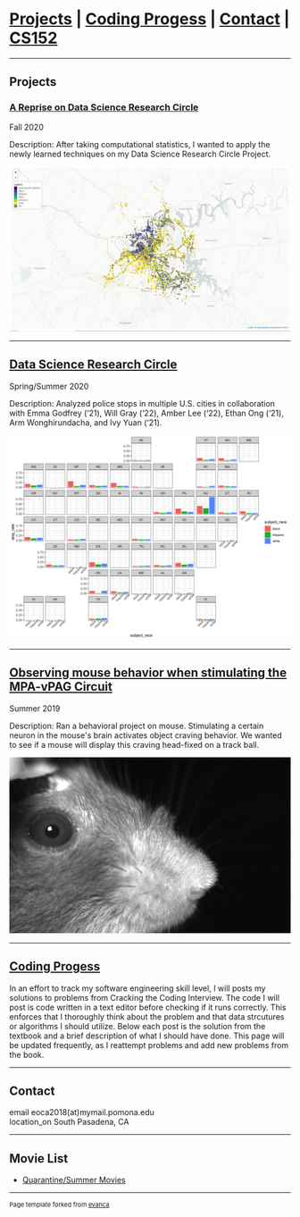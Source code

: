 
# [Projects](#projects) | [Coding Progess](#coding-progess) | [Contact](#contact) | [CS152](cs152/cs152_landing)
---

## Projects

### [A Reprise on Data Science Research Circle](final_project.html)

Fall 2020

Description: After taking computational statistics, I wanted to apply the newly learned techniques on my Data Science Research Circle Project.

![Map of Police Stops Colored by Race Over Nashville](images\nashville_map.png)

---

## [Data Science Research Circle](https://st47s-datascience.github.io/Chang-DSRC2020/)

Spring/Summer 2020

Description: Analyzed police stops in multiple U.S. cities in collaboration with Emma Godfrey (‘21), Will Gray (‘22), Amber Lee (‘22), Ethan Ong (‘21), Arm Wonghirundacha, and Ivy Yuan (‘21). 

![Stop Rates by Race Across the United States - image by Amber Lee](images/geofacet_stop_rates.png)

---

## [Observing mouse behavior when stimulating the MPA-vPAG Circuit](pdf/CaltechSummer2019.pdf)

Summer 2019

Description: Ran a behavioral project on mouse. Stimulating a certain neuron in the mouse's brain activates object craving behavior. We wanted to see if a mouse will display this craving head-fixed on a track ball.

![Image of a Head-fixed mouse during photostimulation](images/mouse.png)

---

## [Coding Progess](code_progress.md)

In an effort to track my software engineering skill level, I will posts my solutions to problems from Cracking the Coding Interview. 
The code I will post is code written in a text editor before checking if it runs correctly. This enforces that I thoroughly think 
about the problem and that data strcutures or algorithms I should utilize. Below each post is the solution from the textbook
and a brief description of what I should have done. This page will be updated frequently, as I reattempt problems and add new problems
from the book. 

---

## Contact

<link rel="stylesheet" href="https://fonts.googleapis.com/icon?family=Material+Icons">
<span class="material-icons">email</span> eoca2018(at)mymail.pomona.edu
<br />
<span class="material-icons">location_on</span> South Pasadena, CA

---

## Movie List

- [Quarantine/Summer Movies](summer_movies.md)



---
<p style="font-size:11px">Page template forked from <a href="https://github.com/evanca/quick-portfolio">evanca</a></p>
<!-- Remove above link if you don't want to attibute -->
